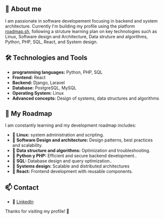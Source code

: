 ## 🚀 About me
I am passionate in software developement  focusing in backend and system architecture. Currently I'm building my profile using the platform [roadmap.sh](https://roadmap.sh), following a struture learning plan on key technologies such as Linux, Software design and Architecture, Data struture and algorithms, Python, PHP, SQL, React, and System design.

## 🛠️ Technologies and Tools
- **programming languages:** Python, PHP, SQL
- **Frontend:** React
- **Backend:** Django, Laravel
- **Database:** PostgreSQL, MySQL
- **Operating System:** Linux
- **Advanced concepts:** Design of systems, data structures and algorithms

## 📌 My Roadmap
I am constantly learning and my development roadmap includes:
- 🔹 **Linux:** system administration and scripting.
- 🔹 **Software Design and architecture:** Design patterns, best practices and scalability.
- 🔹 **Data structure and algorithms:** Optimization and troubleshooting.
- 🔹 **Python y PHP:** Efficient and secure backend development..
- 🔹 **SQL:** Database design and query optimization..
- 🔹 **Systems design:** Scalable and distributed architectures
- 🔹 **React:** Frontend development with reusable components.

## 📫 Contact
- 💼 [LinkedIn](http://linkedin.com/in/jaime-francisco-meneses-castillo-3382b9260)

Thanks for visiting my profile! 🚀
